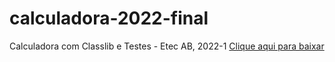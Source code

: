 # calculadora-2022-final
Calculadora com Classlib e Testes - Etec AB, 2022-1
[Clique aqui para baixar](https://github.com/gabrielmarcos2/calculadora/raw/main/Calculadora%20v1.0.zip)
